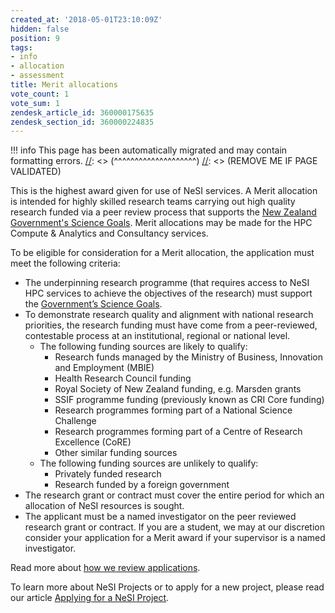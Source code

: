 ```yaml
---
created_at: '2018-05-01T23:10:09Z'
hidden: false
position: 9
tags:
- info
- allocation
- assessment
title: Merit allocations
vote_count: 1
vote_sum: 1
zendesk_article_id: 360000175635
zendesk_section_id: 360000224835
---
```




[//]: <> (REMOVE ME IF PAGE VALIDATED)
[//]: <> (vvvvvvvvvvvvvvvvvvvv)
!!! info
    This page has been automatically migrated and may contain formatting errors.
[//]: <> (^^^^^^^^^^^^^^^^^^^^)
[//]: <> (REMOVE ME IF PAGE VALIDATED)

This is the highest award given for use of NeSI services. A Merit
allocation is intended for highly skilled research teams carrying out
high quality research funded via a peer review process that supports the
[New Zealand Government's Science
Goals](https://www.mbie.govt.nz/science-and-technology/science-and-innovation/funding-information-and-opportunities/national-statement-of-science-investment/).
Merit allocations may be made for the HPC Compute & Analytics and
Consultancy services.

To be eligible for consideration for a Merit allocation, the application
must meet the following criteria:

-   The underpinning research programme (that requires access to NeSI
    HPC services to achieve the objectives of the research) must support
    the [Government’s Science
    Goals](https://www.mbie.govt.nz/science-and-technology/science-and-innovation/funding-information-and-opportunities/national-statement-of-science-investment/).
-   To demonstrate research quality and alignment with national research
    priorities, the research funding must have come from a
    peer-reviewed, contestable process at an institutional, regional or
    national level.
    -   The following funding sources are likely to qualify:
        -   Research funds managed by the Ministry of Business,
            Innovation and Employment (MBIE)
        -   Health Research Council funding
        -   Royal Society of New Zealand funding, e.g. Marsden grants
        -   SSIF programme funding (previously known as CRI Core
            funding)
        -   Research programmes forming part of a National Science
            Challenge
        -   Research programmes forming part of a Centre of Research
            Excellence (CoRE)
        -   Other similar funding sources
    -   The following funding sources are unlikely to qualify:
        -   Privately funded research
        -   Research funded by a foreign government
-   The research grant or contract must cover the entire period for
    which an allocation of NeSI resources is sought.
-   The applicant must be a named investigator on the peer reviewed
    research grant or contract. If you are a student, we may at our
    discretion consider your application for a Merit award if your
    supervisor is a named investigator.

Read more about [how we review
applications](https://support.nesi.org.nz/hc/en-gb/articles/360000202136).

To learn more about NeSI Projects or to apply for a new project, please
read our article [Applying for a NeSI
Project](https://support.nesi.org.nz/hc/articles/360000174976).

 
